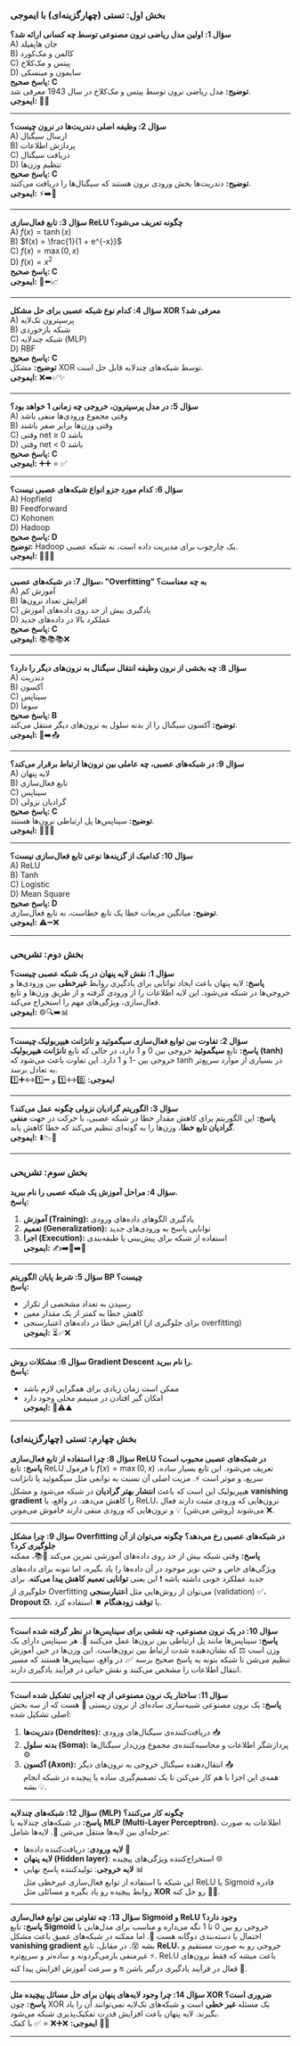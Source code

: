 ### **بخش اول: تستی (چهارگزینه‌ای) با ایموجی**

**سؤال 1: اولین مدل ریاضی نرون مصنوعی توسط چه کسانی ارائه شد؟**  
A) جان هاپفیلد  
B) کالمن و مک‌کورد  
C) پیتس و مک‌کلاخ  
D) سایمون و مینسکی  
**پاسخ صحیح: C**  
**توضیح:** مدل ریاضی نرون توسط پیتس و مک‌کلاخ در سال 1943 معرفی شد.  
**ایموجی:** 🧠✨

---

**سؤال 2: وظیفه اصلی دندریت‌ها در نرون چیست؟**  
A) ارسال سیگنال  
B) پردازش اطلاعات  
C) دریافت سیگنال  
D) تنظیم وزن‌ها  
**پاسخ صحیح: C**  
**توضیح:** دندریت‌ها بخش ورودی نرون هستند که سیگنال‌ها را دریافت می‌کنند.  
**ایموجی:** ⚡️➡️🧠

---

**سؤال 3: تابع فعال‌سازی ReLU چگونه تعریف می‌شود؟**  
A) $f(x) = \tanh(x)$  
B) $f(x) = \frac{1}{1 + e^{-x}}$  
C) $f(x) = \max(0, x)$  
D) $f(x) = x^2$  
**پاسخ صحیح: C**  
**ایموجی:** 🔺⬅️📈

---

**سؤال 4: کدام نوع شبکه عصبی برای حل مشکل XOR معرفی شد؟**  
A) پرسپترون تک‌لایه  
B) شبکه بازخوردی  
C) شبکه چندلایه (MLP)  
D) RBF  
**پاسخ صحیح: C**  
**توضیح:** مشکل XOR توسط شبکه‌های چندلایه قابل حل است.  
**ایموجی:** ❌➡️✅✨

---

**سؤال 5: در مدل پرسپترون، خروجی چه زمانی 1 خواهد بود؟**  
A) وقتی مجموع ورودی‌ها منفی باشد  
B) وقتی وزن‌ها برابر صفر باشند  
C) وقتی net ≥ 0 باشد  
D) وقتی net < 0 باشد  
**پاسخ صحیح: C**  
**ایموجی:** ➕➕ = ✅

---

**سؤال 6: کدام مورد جزو انواع شبکه‌های عصبی نیست؟**  
A) Hopfield  
B) Feedforward  
C) Kohonen  
D) Hadoop  
**پاسخ صحیح: D**  
**توضیح:** Hadoop یک چارچوب برای مدیریت داده است، نه شبکه عصبی.  
**ایموجی:** 🧠❌💾

---

**سؤال 7: در شبکه‌های عصبی، "Overfitting" به چه معناست؟**  
A) آموزش کم  
B) افزایش تعداد نرون‌ها  
C) یادگیری بیش از حد روی داده‌های آموزش  
D) عملکرد بالا در داده‌های جدید  
**پاسخ صحیح: C**  
**ایموجی:** 📚📚📚❌

---

**سؤال 8: چه بخشی از نرون وظیفه انتقال سیگنال به نرون‌های دیگر را دارد؟**  
A) دندریت  
B) آکسون  
C) سیناپس  
D) سوما  
**پاسخ صحیح: B**  
**توضیح:** آکسون سیگنال را از بدنه سلول به نرون‌های دیگر منتقل می‌کند.  
**ایموجی:** 🧠➡️📤

---

**سؤال 9: در شبکه‌های عصبی، چه عاملی بین نرون‌ها ارتباط برقرار می‌کند؟**  
A) لایه پنهان  
B) تابع فعال‌سازی  
C) سیناپس  
D) گرادیان نزولی  
**پاسخ صحیح: C**  
**توضیح:** سیناپس‌ها پل ارتباطی نرون‌ها هستند.  
**ایموجی:** 🔗🧠🔗

---

**سؤال 10: کدامیک از گزینه‌ها نوعی تابع فعال‌سازی نیست؟**  
A) ReLU  
B) Tanh  
C) Logistic  
D) Mean Square  
**پاسخ صحیح: D**  
**توضیح:** میانگین مربعات خطا یک تابع خطاست، نه تابع فعال‌سازی.  
**ایموجی:** ⚠️➖❌

---

### **بخش دوم: تشریحی**

**سؤال 1: نقش لایه پنهان در یک شبکه عصبی چیست؟**  
**پاسخ:** لایه پنهان باعث ایجاد توانایی برای یادگیری روابط **غیرخطی** بین ورودی‌ها و خروجی‌ها در شبکه می‌شود. این لایه اطلاعات را از ورودی گرفته و از طریق وزن‌ها و تابع فعال‌سازی، ویژگی‌های مهم را استخراج می‌کند.  
**ایموجی:** ⚙️🔍➡️📊

---

**سؤال 2: تفاوت بین توابع فعال‌سازی سیگموئید و تانژانت هیپربولیک چیست؟**  
**پاسخ:** تابع **سیگموئید** خروجی بین 0 و 1 دارد، در حالی که تابع **تانژانت هیپربولیک (tanh)** خروجی بین -1 و 1 دارد. این تفاوت باعث می‌شود که tanh در بسیاری از موارد سریع‌تر به تعادل برسد.  
**ایموجی:** 0️⃣↔️1️⃣ و ➖1️⃣↔️➕1️⃣

---

**سؤال 3: الگوریتم گرادیان نزولی چگونه عمل می‌کند؟**  
**پاسخ:** این الگوریتم برای کاهش مقدار خطا در شبکه عصبی، با حرکت در جهت **منفی گرادیان تابع خطا**، وزن‌ها را به گونه‌ای تنظیم می‌کند که خطا کاهش یابد.  
**ایموجی:** ⬇️📉🔧

---

### **بخش سوم: تشریحی**

**سؤال 4: مراحل آموزش یک شبکه عصبی را نام ببرید.**  
**پاسخ:**  
1. **آموزش (Training):** یادگیری الگوهای داده‌های ورودی  
2. **تعمیم (Generalization):** توانایی پاسخ به ورودی‌های جدید  
3. **اجرا (Execution):** استفاده از شبکه برای پیش‌بینی یا طبقه‌بندی  
**ایموجی:** ✍️➡️🧠➡️🔮

---

**سؤال 5: شرط پایان الگوریتم BP چیست؟**  
**پاسخ:**  
* رسیدن به تعداد مشخصی از تکرار  
* کاهش خطا به کمتر از یک مقدار معین  
* افزایش خطا در داده‌های اعتبارسنجی (برای جلوگیری از overfitting)  
**ایموجی:** ⏳✅❌

---

**سؤال 6: مشکلات روش Gradient Descent را نام ببرید.**  
**پاسخ:**  
* ممکن است زمان زیادی برای همگرایی لازم باشد  
* امکان گیر افتادن در مینیمم محلی وجود دارد  
**ایموجی:** 🐌⚠️⛰️

---

### **بخش چهارم: تستی (چهارگزینه‌ای)**

**سؤال 8: چرا استفاده از تابع فعال‌سازی ReLU در شبکه‌های عصبی محبوب است؟**  
**پاسخ:** تابع ReLU با فرمول $f(x) = \max(0, x)$ تعریف می‌شود. این تابع بسیار ساده، سریع، و موثر است ⚡. مزیت اصلی آن نسبت به توابعی مثل سیگموئید یا تانژانت هیپربولیک این است که باعث **انتشار بهتر گرادیان** در شبکه می‌شود و مشکل **vanishing gradient** را کاهش می‌دهد. در واقع، با ReLU، نرون‌هایی که ورودی مثبت دارند فعال می‌شوند (روشن می‌شن) 💡 و نرون‌هایی که ورودی منفی دارند خاموش می‌مونن ❌.

---

**سؤال 9: چرا مشکل Overfitting در شبکه‌های عصبی رخ می‌دهد؟ چگونه می‌توان از آن جلوگیری کرد؟**  
**پاسخ:** وقتی شبکه بیش از حد روی داده‌های آموزشی تمرین می‌کند 🧠📚، ممکنه ویژگی‌های خاص و حتی نویز موجود در آن داده‌ها را یاد بگیره، اما نتونه برای داده‌های جدید عملکرد خوبی داشته باشه ❗ این یعنی **توانایی تعمیم کاهش پیدا می‌کنه**. برای جلوگیری از Overfitting می‌توان از روش‌هایی مثل **اعتبارسنجی** (validation) ✅، **Dropout** ❎، یا **توقف زودهنگام** ⏹️ استفاده کرد.

---

**سؤال 10: در یک نرون مصنوعی، چه نقشی برای سیناپس‌ها در نظر گرفته شده است؟**  
**پاسخ:** سیناپس‌ها مانند پل ارتباطی بین نرون‌ها عمل می‌کنند 🔗. هر سیناپس دارای یک وزن است ⚖️ که نشان‌دهنده شدت ارتباط بین نرون‌هاست. این وزن‌ها در حین آموزش تنظیم می‌شن تا شبکه بتونه به پاسخ صحیح برسه ✅. در واقع، سیناپس‌ها هستند که مسیر انتقال اطلاعات را مشخص می‌کنند و نقش حیاتی در فرآیند یادگیری دارند.

---

**سؤال 11: ساختار یک نرون مصنوعی از چه اجزایی تشکیل شده است؟**  
**پاسخ:** یک نرون مصنوعی شبیه‌سازی ساده‌ای از نرون زیستی 🧠 هست که از سه بخش اصلی تشکیل شده:  
1. **دندریت‌ها (Dendrites):** دریافت‌کننده‌ی سیگنال‌های ورودی 📥  
2. **بدنه سلول (Soma):** پردازشگر اطلاعات و محاسبه‌کننده‌ی مجموع وزن‌دار سیگنال‌ها ⚙️  
3. **آکسون (Axon):** انتقال‌دهنده سیگنال خروجی به نرون‌های دیگر 📤  
   همه‌ی این اجزا با هم کار می‌کنن تا یک تصمیم‌گیری ساده یا پیچیده در شبکه انجام بشه 💡.

---

**سؤال 12: شبکه‌های چندلایه (MLP) چگونه کار می‌کنند؟**  
**پاسخ:** در شبکه‌های چندلایه یا **MLP (Multi-Layer Perceptron)**، اطلاعات به صورت مرحله‌ای بین لایه‌ها منتقل می‌شن 🔄. لایه‌ها شامل:  
* **لایه ورودی**: دریافت‌کننده داده‌ها 🎯  
* **لایه پنهان (Hidden layer)**: استخراج‌کننده ویژگی‌های پیچیده 🌐  
* **لایه خروجی**: تولیدکننده پاسخ نهایی 📊  
  این شبکه با استفاده از توابع فعال‌سازی غیرخطی مثل ReLU یا Sigmoid قادره روابط پیچیده رو یاد بگیره و مسائلی مثل **XOR** رو حل کنه 🧩✨.

---

**سؤال 13: چه تفاوتی بین توابع فعال‌سازی Sigmoid و ReLU وجود دارد؟**  
**پاسخ:** تابع **Sigmoid** خروجی رو بین 0 تا 1 نگه می‌داره و مناسب برای مدل‌هایی با احتمال یا دسته‌بندی دوگانه هست 🎯. اما ممکنه در شبکه‌های عمیق باعث مشکل **vanishing gradient** بشه 😵. در مقابل، تابع **ReLU**، خروجی رو به صورت مستقیم و غیرمنفی بازمی‌گردونه و ساده‌تر و سریع‌تره ⚡. ReLU باعث میشه که فقط نرون‌های فعال در فرآیند یادگیری درگیر باشن 🔛 و سرعت آموزش افزایش پیدا کنه 🚀.

---

**سؤال 14: چرا وجود لایه‌های پنهان برای حل مسائل پیچیده مثل XOR ضروری است؟**  
**پاسخ:** چون XOR یک مسئله **غیر خطی** است و شبکه‌های تک‌لایه نمی‌توانند آن را یاد بگیرند. لایه پنهان باعث افزایش قدرت تفکیک‌پذیری شبکه می‌شود.  
**ایموجی:** ❌➕❌ = ✅ با کمک 🧠🧩

---
